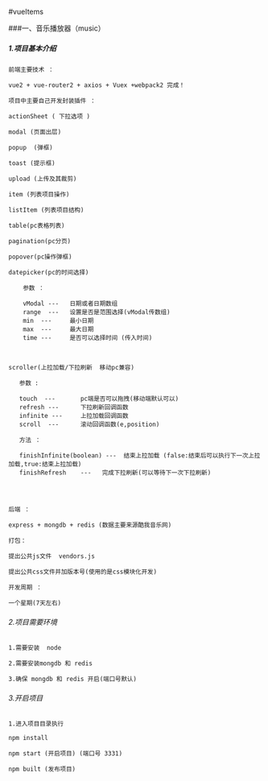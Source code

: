 #vueItems


###一、音乐播放器（music）
    
##### 1.项目基本介绍
    
    前端主要技术 ： 
    
    vue2 + vue-router2 + axios + Vuex +webpack2 完成！
    
    项目中主要自己开发封装插件 ：
    
    actionSheet ( 下拉选项 )
    
    modal (页面出层)
    
    popup  (弹框)
    
    toast (提示框)
    
    upload (上传及其裁剪)
    
    item (列表项目操作)
    
    listItem (列表项目结构)
	
	table(pc表格列表)
	
	pagination(pc分页)
	
	popover(pc操作弹框)
	
	datepicker(pc的时间选择)
	
		参数 ：
		
		vModal ---   日期或者日期数组
		range  ---   设置是否是范围选择(vModal传数组)
		min  ---     最小日期
		max  ---     最大日期
	    time ---     是否可以选择时间 (传入时间)
		
		
	
	scroller(上拉加载/下拉刷新  移动pc兼容)
	   
	   参数 :
	   
	   touch  ---   	pc端是否可以拖拽(移动端默认可以)
	   refresh ---  	下拉刷新回调函数
	   infinite ---   	上拉加载回调函数
	   scroll  ---		滚动回调函数(e,position)

	   方法 ：
	   
	   finishInfinite(boolean) ---  结束上拉加载 (false:结束后可以执行下一次上拉加载,true:结束上拉加载)
	   finishRefresh	---   完成下拉刷新(可以等待下一次下拉刷新)
	

	
    
    后端 ： 
    
    express + mongdb + redis (数据主要来源酷我音乐网)
    
    打包：
    
    提出公共js文件  vendors.js   
    
    提出公共css文件并加版本号(使用的是css模块化开发)
    
    开发周期 ： 
    
    一个星期(7天左右)
    
    
###### 2.项目需要环境
    
    1.需要安装  node
    
    2.需要安装mongdb 和 redis
    
    3.确保 mongdb 和 redis 开启(端口号默认)
    
    
###### 3.开启项目
    
    1.进入项目目录执行
    
    npm install
    
    npm start (开启项目) (端口号 3331)
    
    npm built (发布项目)
    
    
    
    
    
    
    
    
    
    
    
    
    
    